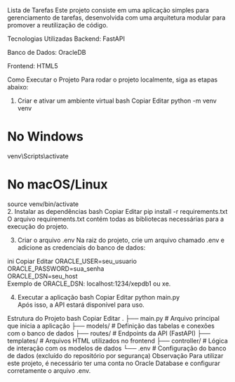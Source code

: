Lista de Tarefas
Este projeto consiste em uma aplicação simples para gerenciamento de tarefas, desenvolvida com uma arquitetura modular para promover a reutilização de código.

Tecnologias Utilizadas
Backend: FastAPI

Banco de Dados: OracleDB

Frontend: HTML5

Como Executar o Projeto
Para rodar o projeto localmente, siga as etapas abaixo:

1. Criar e ativar um ambiente virtual
bash
Copiar
Editar
python -m venv venv  
# No Windows  
venv\Scripts\activate  
# No macOS/Linux  
source venv/bin/activate  
2. Instalar as dependências
bash
Copiar
Editar
pip install -r requirements.txt  
O arquivo requirements.txt contém todas as bibliotecas necessárias para a execução do projeto.

3. Criar o arquivo .env
Na raiz do projeto, crie um arquivo chamado .env e adicione as credenciais do banco de dados:

ini
Copiar
Editar
ORACLE_USER=seu_usuario  
ORACLE_PASSWORD=sua_senha  
ORACLE_DSN=seu_host  
Exemplo de ORACLE_DSN: localhost:1234/xepdb1 ou xe.

4. Executar a aplicação
bash
Copiar
Editar
python main.py  
Após isso, a API estará disponível para uso.

Estrutura do Projeto
bash
Copiar
Editar
.
├── main.py                # Arquivo principal que inicia a aplicação
├── models/                # Definição das tabelas e conexões com o banco de dados
├── routes/                # Endpoints da API (FastAPI)
├── templates/             # Arquivos HTML utilizados no frontend
├── controller/            # Lógica de interação com os modelos de dados
└── .env                   # Configuração do banco de dados (excluído do repositório por segurança)
Observação
Para utilizar este projeto, é necessário ter uma conta no Oracle Database e configurar corretamente o arquivo .env.
